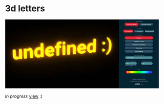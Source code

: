 
# 3d letters
 
![pic](https://github.com/fire888/letters/blob/master/maps/screenshot.jpg)  
  
  
*In progress* [view](http://js.otrisovano.ru/tests/180320letters/scene) :)

